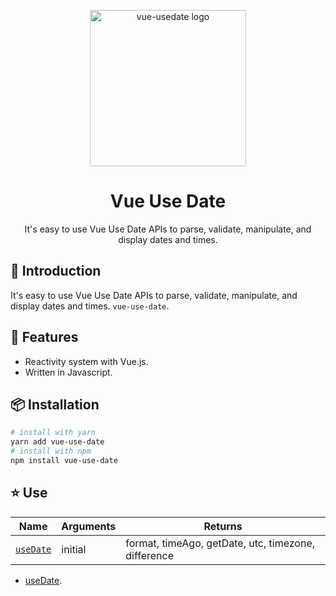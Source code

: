 <p align="center"><a href="/"><img width="250" src="https://vue-use-date.netlify.app/assets/vue-use-date.png" alt="vue-usedate logo"></a></p>
<h1 align="center">Vue Use Date</h1>
<p align="center">It's easy to use Vue Use Date APIs to parse, validate, manipulate, and display dates and times.</p>

## :rocket: Introduction

It's easy to use Vue Use Date APIs to parse, validate, manipulate, and display dates and times. `vue-use-date`.

## :rocket: Features

- Reactivity system with Vue.js.
- Written in Javascript.

## :package: Installation

```bash
# install with yarn
yarn add vue-use-date
# install with npm
npm install vue-use-date
```

## :star: Use

| Name                      | Arguments | Returns                                             |
| ------------------------- | --------- | --------------------------------------------------- |
| [`useDate`](./useDate.md) | initial   | format, timeAgo, getDate, utc, timezone, difference |

- [useDate](./useDate.md).

<ToggleDarkMode/>
